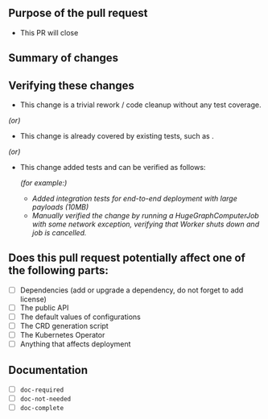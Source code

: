 <!-- 
  Thank you very much for contributing to Apache HugeGraph, we are happy that you want to help us improve HugeGraph! 

  Here are some tips for you:

    1. If this is your first time, please read the [contributing guidelines](https://github.com/apache/incubator-hugegraph/blob/f23c648937c8c4601a9f721d688eabfec7a8cfb3/CONTRIBUTING.md).
  
    2. Replace texts surrounded by `<` and `>` based on your pull request, e.g. <ISSUE NUMBER>.

    3. Name the pull request in the form "[<TYPE>-<ISSUE NUMBER>] [<COMPONENT>] Title of the pull request", 
      where <TYPE> should be clear, such as: Feature | Fix | Improvement | Refactor | Revert | Chore, 
      <ISSUE NUMBER> should be replaced by the actual issue number.   
      Skip <COMPONENT> if you are unsure about which is the best component.

    4. Each pull request should address only one issue, not mix up code from multiple issues.

    5. Put an `x` in the `[ ]` to mark the item as CHECKED. `[x]`
-->

## Purpose of the pull request

- This PR will close <ISSUE NUMBER>

<!-- Please explain more context in this section, clarify why the changes are needed. 

For example:

- If you propose a new API, clarify the use case for a new API.
- If you fix a bug, you can clarify why it is a bug. -->

## Summary of changes

<!-- Please clarify what changes you are proposing. The purpose of this section is to outline the changes and how this PR fixes the issue. These change logs are helpful for better ant faster reviews.)

For example:

- If you introduce a new feature, please show detailed design here or add the link of design documentation.
- If you refactor some codes with changing classes, showing the class hierarchy will help reviewers.
- If there is a discussion in the mailing list, please add the link. -->

## Verifying these changes

<!-- Please pick either of the following options -->

- This change is a trivial rework / code cleanup without any test coverage.

*(or)*

- This change is already covered by existing tests, such as <PLEASE DESCRIBE TESTS>.

*(or)*

- This change added tests and can be verified as follows:
  
  *(for example:)*
  - *Added integration tests for end-to-end deployment with large payloads (10MB)*
  - *Manually verified the change by running a HugeGraphComputerJob with some network exception, verifying that Worker shuts down and job is cancelled.*


## Does this pull request potentially affect one of the following parts:

<!-- DO NOT REMOVE THIS SECTION. CHECK THE PROPER BOX ONLY. -->

- [ ]  Dependencies (add or upgrade a dependency, do not forget to add license)
- [ ]  The public API
- [ ]  The default values of configurations
- [ ]  The CRD generation script
- [ ]  The Kubernetes Operator
- [ ]  Anything that affects deployment

## Documentation

<!-- DO NOT REMOVE THIS SECTION. CHECK THE PROPER BOX ONLY. -->

- [ ]  `doc-required` <!-- Your PR changes impact docs and you will update later -->
- [ ]  `doc-not-needed` <!-- Your PR changes do not impact docs -->
- [ ]  `doc-complete` <!-- Related docs have been already added or updated -->
